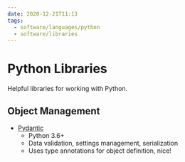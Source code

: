 ```yaml
---
date: 2020-12-21T11:13
tags:
  - software/languages/python
  - software/libraries
---
```


# Python Libraries

Helpful libraries for working with Python.

## Object Management

- [Pydantic](https://pydantic-docs.helpmanual.io/)
  * Python 3.6+
  * Data validation, settings management, serialization
  * Uses type annotations for object definition, nice!
